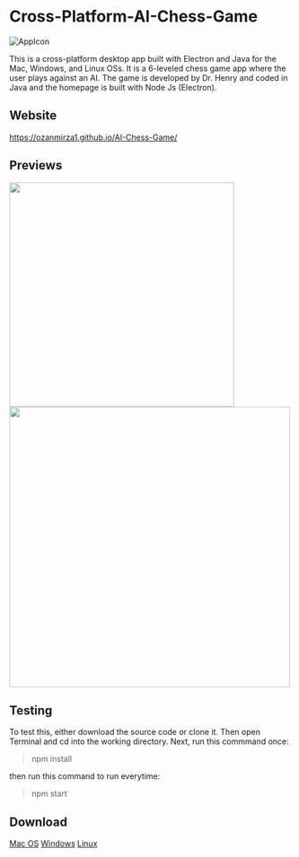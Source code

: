 # Cross-Platform-AI-Chess-Game
![AppIcon](https://github.com/ozanmirza1/AI-Chess-Game/blob/master/Assets/AppIcon/AppIcon.png)

This is a cross-platform desktop app built with Electron and Java for the Mac, Windows, and Linux OSs. It is a 6-leveled chess game app where the user plays against an AI. The game is developed by Dr. Henry and coded in Java and the homepage is built with Node Js (Electron).

## Website
https://ozanmirza1.github.io/AI-Chess-Game/

## Previews
<img src="https://github.com/ozanmirza1/AI-Chess-Game/blob/master/Assets/Previews/HomePageScreenShot.png" width="400"><img src="https://github.com/ozanmirza1/AI-Chess-Game/blob/master/Assets/Previews/GameScreenShot.png" width="500">

## Testing
To test this, either download the source code or clone it. Then open Terminal and cd into the working directory. Next, run this commmand once:

> npm install

then run this command to run everytime:

> npm start

## Download
[Mac OS](https://dl.dropboxusercontent.com/s/i0u3wfwi0uh6wxe/Dr.%20Henry%27s%20Chess%20Game.dmg?dl=0)
[Windows](https://dl.dropboxusercontent.com/s/l4hvzo0goyqte2y/Dr.%20Herny%27s%20Chess%20Game.exe?dl=0)
[Linux](https://dl.dropboxusercontent.com/s/0o7uqit98t9y4kb/Dr.%20Henry%27s%20Chess%20Game.deb?dl=0)
